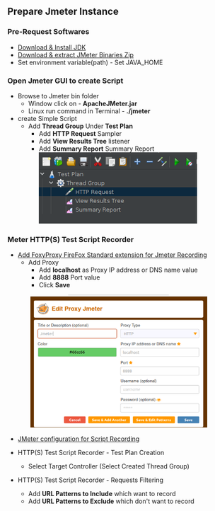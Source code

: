 ## Prepare Jmeter Instance

### Pre-Request Softwares
* [Download & Install JDK](https://www.oracle.com/java/technologies/javase/jdk11-archive-downloads.html)
* [Download & extract JMeter Binaries Zip](https://jmeter.apache.org/download_jmeter.cgi)
* Set environment variable(path) -  Set JAVA_HOME

### Open Jmeter GUI to create Script
* Browse to Jmeter bin folder
  - Window click on - **ApacheJMeter.jar**
  - Linux run command in Terminal - **./jmeter**
* create Simple Script
  - Add **Thread Group** Under **Test Plan**
    - Add **HTTP Request** Sampler
    - Add **View Results Tree** listener
    - Add **Summary Report** Summary Report
![img.png](images/simpleScript.png)   

### Meter HTTP(S) Test Script Recorder
* [Add FoxyProxy FireFox Standard extension for Jmeter Recording](https://addons.mozilla.org/en-US/firefox/addon/foxyproxy-standard/)
  - Add Proxy
    - Add **localhost** as Proxy IP address or DNS name value
    - Add **8888** Port value
    - Click **Save**
 <p align="center">   
<img width="400" height="300" src="images/FoxyProxy.png">
</p>

* [JMeter configuration for Script Recording ](https://jmeter.apache.org/usermanual/jmeter_proxy_step_by_step.html)
* HTTP(S) Test Script Recorder - Test Plan Creation
    -  Select Target Controller (Select Created Thread Group)

* HTTP(S) Test Script Recorder - Requests Filtering
  - Add **URL Patterns to Include** which want to record
  - Add **URL Patterns to Exclude** which don't want to record